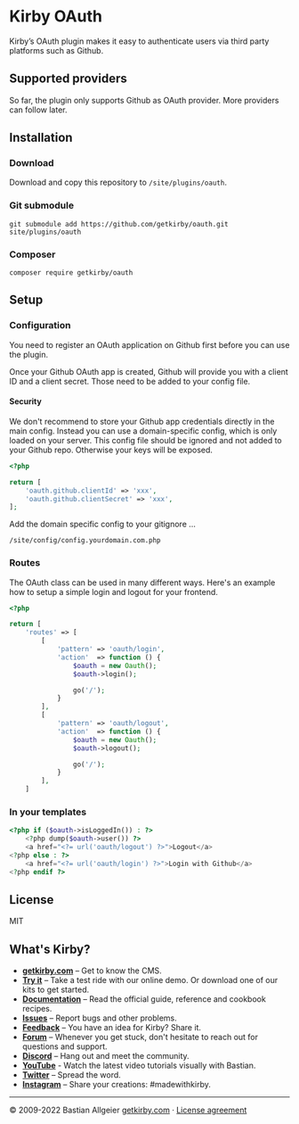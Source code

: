 # Kirby OAuth

Kirby’s OAuth plugin makes it easy to authenticate users via third party platforms such as Github.

## Supported providers

So far, the plugin only supports Github as OAuth provider. More providers can follow later.

## Installation

### Download

Download and copy this repository to `/site/plugins/oauth`.

### Git submodule

```
git submodule add https://github.com/getkirby/oauth.git site/plugins/oauth
```

### Composer

```
composer require getkirby/oauth
```

## Setup

### Configuration

You need to register an OAuth application on Github first before you can use the plugin.

Once your Github OAuth app is created, Github will provide you with a client ID and a client secret. Those need to be added to your config file.

#### Security

We don't recommend to store your Github app credentials directly in the main config. Instead you can use a domain-specific config, which is only loaded on your server. This config file should be ignored and not added to your Github repo. Otherwise your keys will be exposed.

```php "/site/config/config.yourdomain.com.php"
<?php

return [
	'oauth.github.clientId' => 'xxx',
	'oauth.github.clientSecret' => 'xxx',
];
```

Add the domain specific config to your gitignore …

``` ".gitignore"
/site/config/config.yourdomain.com.php
```

### Routes

The OAuth class can be used in many different ways. Here's an example how to setup a simple login and logout for your frontend.

```php "/site/config/config.php"
<?php

return [
	'routes' => [
		[
			'pattern' => 'oauth/login',
			'action'  => function () {
				$oauth = new Oauth();
				$oauth->login();

				go('/');
			}
		],
		[
			'pattern' => 'oauth/logout',
			'action'  => function () {
				$oauth = new Oauth();
				$oauth->logout();

				go('/');
			}
		],
	]
```

### In your templates

```php
<?php if ($oauth->isLoggedIn()) : ?>
	<?php dump($oauth->user()) ?>
	<a href="<?= url('oauth/logout') ?>">Logout</a>
<?php else : ?>
	<a href="<?= url('oauth/login') ?>">Login with Github</a>
<?php endif ?>
```

## License

MIT

## What's Kirby?

- **[getkirby.com](https://getkirby.com)** – Get to know the CMS.
- **[Try it](https://getkirby.com/try)** – Take a test ride with our online demo. Or download one of our kits to get started.
- **[Documentation](https://getkirby.com/docs/guide)** – Read the official guide, reference and cookbook recipes.
- **[Issues](https://github.com/getkirby/kirby/issues)** – Report bugs and other problems.
- **[Feedback](https://feedback.getkirby.com)** – You have an idea for Kirby? Share it.
- **[Forum](https://forum.getkirby.com)** – Whenever you get stuck, don't hesitate to reach out for questions and support.
- **[Discord](https://chat.getkirby.com)** – Hang out and meet the community.
- **[YouTube](https://youtube.com/kirbyCasts)** - Watch the latest video tutorials visually with Bastian.
- **[Twitter](https://twitter.com/getkirby)** – Spread the word.
- **[Instagram](https://www.instagram.com/getkirby/)** – Share your creations: #madewithkirby.

---

© 2009-2022 Bastian Allgeier
[getkirby.com](https://getkirby.com) · [License agreement](./LICENSE.md)
